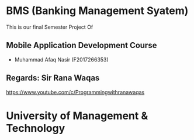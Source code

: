 # BMS (Banking Management Syatem)

This is our final Semester Project Of 

## Mobile Application Development Course

+ Muhammad Afaq Nasir (F2017266353)

## Regards: Sir Rana Waqas

https://www.youtube.com/c/Programmingwithranawaqas

# University of Management & Technology
